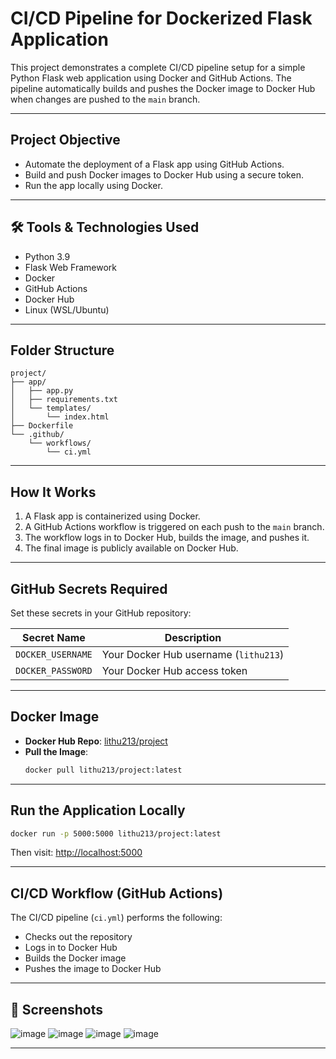 # CI/CD Pipeline for Dockerized Flask Application

This project demonstrates a complete CI/CD pipeline setup for a simple Python Flask web application using Docker and GitHub Actions. The pipeline automatically builds and pushes the Docker image to Docker Hub when changes are pushed to the `main` branch.

---

##  Project Objective

- Automate the deployment of a Flask app using GitHub Actions.
- Build and push Docker images to Docker Hub using a secure token.
- Run the app locally using Docker.

---

## 🛠 Tools & Technologies Used

- Python 3.9  
- Flask Web Framework  
- Docker  
- GitHub Actions  
- Docker Hub  
- Linux (WSL/Ubuntu)

---

##  Folder Structure

```
project/
├── app/
│   ├── app.py
│   ├── requirements.txt
│   └── templates/
│       └── index.html
├── Dockerfile
└── .github/
    └── workflows/
        └── ci.yml
```

---

## How It Works

1. A Flask app is containerized using Docker.
2. A GitHub Actions workflow is triggered on each push to the `main` branch.
3. The workflow logs in to Docker Hub, builds the image, and pushes it.
4. The final image is publicly available on Docker Hub.

---

##  GitHub Secrets Required

Set these secrets in your GitHub repository:

| Secret Name       | Description                         |
|-------------------|-------------------------------------|
| `DOCKER_USERNAME` | Your Docker Hub username (`lithu213`) |
| `DOCKER_PASSWORD` | Your Docker Hub access token        |

---

##  Docker Image

- **Docker Hub Repo**: [lithu213/project](https://hub.docker.com/r/lithu213/project)
- **Pull the Image**:
  ```bash
  docker pull lithu213/project:latest
  ```

---

##  Run the Application Locally

```bash
docker run -p 5000:5000 lithu213/project:latest
```

Then visit: [http://localhost:5000](http://localhost:5000)

---

##  CI/CD Workflow (GitHub Actions)

The CI/CD pipeline (`ci.yml`) performs the following:

- Checks out the repository
- Logs in to Docker Hub
- Builds the Docker image
- Pushes the image to Docker Hub

---

## 📸 Screenshots





![image](https://github.com/user-attachments/assets/c600f1fc-31f9-4155-a736-545d396e0a9a)
![image](https://github.com/user-attachments/assets/5afc6d25-07fe-44b2-9603-27f3407c63a3)
![image](https://github.com/user-attachments/assets/9a46d5f7-6356-46a4-a684-d652b769fe4a)
![image](https://github.com/user-attachments/assets/a75f0162-506f-4112-ad73-808c06e7158d)




---






